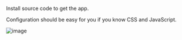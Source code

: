 Install source code to get the app.

Configuration should be easy for you if you know CSS and JavaScript.

![image](https://github.com/user-attachments/assets/97572c10-2b97-4f1e-8aef-a2f32fedf516)
